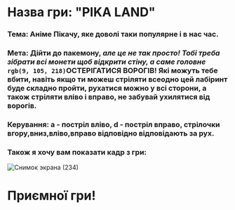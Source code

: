 # Назва гри: "PIKA LAND" 

### Тема: Аніме Пікачу, яке доволі таки популярне і в нас час.
### Мета: Дійти до пакемону, *але це не так просто! Тобі треба зібрати всі монети щоб відкрити стіну, а саме головне* `rgb(9, 105, 218)`ОСТЕРІГАТИСЯ ВОРОГІВ! Які можуть тебе вбити, навіть якщо ти можеш стріляти всеодно цей лабіринт буде складно пройти, рухатися можно у всі сторони, а також стріляти вліво і вправо, не забувай ухилятися від ворогів. 
### Керування: a - постріл вліво, d - постріл вправо, стрілочки вгору,вниз,вліво,вправо відповідно відповідають за рух.
### Також я хочу вам показати кадр з гри:
![Снимок экрана (234)](https://github.com/VNikita1337/labirint/assets/143878713/96addcc4-a9bf-46e0-af4a-9669208b9503)

# Приємної гри!
